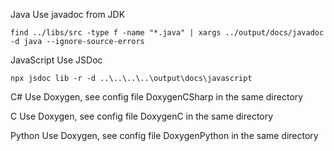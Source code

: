 Java
Use javadoc from JDK
```
find ../libs/src -type f -name "*.java" | xargs ../output/docs/javadoc -d java --ignore-source-errors
```

JavaScript
Use JSDoc
```
npx jsdoc lib -r -d ..\..\..\..\output\docs\javascript
```


C#
Use Doxygen, see config file DoxygenCSharp in the same directory

C
Use Doxygen, see config file DoxygenC in the same directory

Python
Use Doxygen, see config file DoxygenPython in the same directory